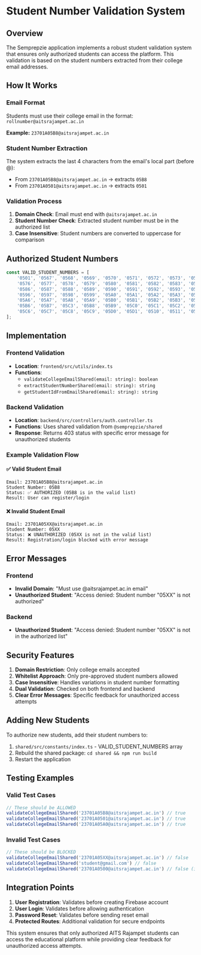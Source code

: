 # Student Number Validation System

## Overview
The Semprepzie application implements a robust student validation system that ensures only authorized students can access the platform. This validation is based on the student numbers extracted from their college email addresses.

## How It Works

### Email Format
Students must use their college email in the format: `rollnumber@aitsrajampet.ac.in`

**Example:** `23701A05B8@aitsrajampet.ac.in`

### Student Number Extraction
The system extracts the last 4 characters from the email's local part (before @):
- From `23701A05B8@aitsrajampet.ac.in` → extracts `05B8`
- From `23701A0501@aitsrajampet.ac.in` → extracts `0501`

### Validation Process
1. **Domain Check**: Email must end with `@aitsrajampet.ac.in`
2. **Student Number Check**: Extracted student number must be in the authorized list
3. **Case Insensitive**: Student numbers are converted to uppercase for comparison

## Authorized Student Numbers

```javascript
const VALID_STUDENT_NUMBERS = [
    '0501', '0567', '0568', '0569', '0570', '0571', '0572', '0573', '0574', '0575',
    '0576', '0577', '0578', '0579', '0580', '0581', '0582', '0583', '0584', '0585',
    '0586', '0587', '0588', '0589', '0590', '0591', '0592', '0593', '0594', '0595',
    '0596', '0597', '0598', '0599', '05A0', '05A1', '05A2', '05A3', '05A4', '05A5',
    '05A6', '05A7', '05A8', '05A9', '05B0', '05B1', '05B2', '05B3', '05B4', '05B5',
    '05B6', '05B7', '05C3', '05B8', '05B9', '05C0', '05C1', '05C2', '05C4', '05C5',
    '05C6', '05C7', '05C8', '05C9', '05D0', '05D1', '0510', '0511', '0512', '0513'
];
```

## Implementation

### Frontend Validation
- **Location**: `frontend/src/utils/index.ts`
- **Functions**: 
  - `validateCollegeEmailShared(email: string): boolean`
  - `extractStudentNumberShared(email: string): string`
  - `getStudentIdFromEmailShared(email: string): string`

### Backend Validation
- **Location**: `backend/src/controllers/auth.controller.ts`
- **Functions**: Uses shared validation from `@semprepzie/shared`
- **Response**: Returns 403 status with specific error message for unauthorized students

### Example Validation Flow

#### ✅ Valid Student Email
```
Email: 23701A05B8@aitsrajampet.ac.in
Student Number: 05B8
Status: ✅ AUTHORIZED (05B8 is in the valid list)
Result: User can register/login
```

#### ❌ Invalid Student Email
```
Email: 23701A05XX@aitsrajampet.ac.in
Student Number: 05XX
Status: ❌ UNAUTHORIZED (05XX is not in the valid list)
Result: Registration/login blocked with error message
```

## Error Messages

### Frontend
- **Invalid Domain**: "Must use @aitsrajampet.ac.in email"
- **Unauthorized Student**: "Access denied: Student number \"05XX\" is not authorized"

### Backend
- **Unauthorized Student**: "Access denied: Student number \"05XX\" is not in the authorized list"

## Security Features

1. **Domain Restriction**: Only college emails accepted
2. **Whitelist Approach**: Only pre-approved student numbers allowed
3. **Case Insensitive**: Handles variations in student number formatting
4. **Dual Validation**: Checked on both frontend and backend
5. **Clear Error Messages**: Specific feedback for unauthorized access attempts

## Adding New Students

To authorize new students, add their student numbers to:
1. `shared/src/constants/index.ts` - VALID_STUDENT_NUMBERS array
2. Rebuild the shared package: `cd shared && npm run build`
3. Restart the application

## Testing Examples

### Valid Test Cases
```javascript
// These should be ALLOWED
validateCollegeEmailShared('23701A05B8@aitsrajampet.ac.in') // true
validateCollegeEmailShared('23701A0501@aitsrajampet.ac.in') // true
validateCollegeEmailShared('23701A05A0@aitsrajampet.ac.in') // true
```

### Invalid Test Cases
```javascript
// These should be BLOCKED
validateCollegeEmailShared('23701A05XX@aitsrajampet.ac.in') // false
validateCollegeEmailShared('student@gmail.com') // false
validateCollegeEmailShared('23701A0500@aitsrajampet.ac.in') // false (if 0500 not in list)
```

## Integration Points

1. **User Registration**: Validates before creating Firebase account
2. **User Login**: Validates before allowing authentication
3. **Password Reset**: Validates before sending reset email
4. **Protected Routes**: Additional validation for secure endpoints

This system ensures that only authorized AITS Rajampet students can access the educational platform while providing clear feedback for unauthorized access attempts.
